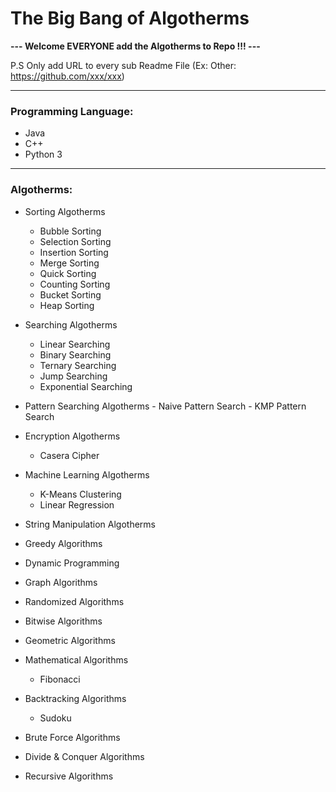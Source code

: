 # The Big Bang of Algotherms

**--- Welcome EVERYONE add the Algotherms to Repo !!!  ---**

P.S Only add URL to every sub Readme File (Ex: Other: https://github.com/xxx/xxx)

---

### Programming Language:

- Java
- C++
- Python 3

---

### Algotherms:

- Sorting Algotherms
    - Bubble Sorting
    - Selection Sorting
    - Insertion Sorting
    - Merge Sorting
    - Quick Sorting
    - Counting Sorting
    - Bucket Sorting
    - Heap Sorting
    
- Searching Algotherms
    - Linear Searching
    - Binary Searching
    - Ternary Searching
    - Jump Searching
    - Exponential Searching

- Pattern Searching Algotherms
        - Naive Pattern Search
        - KMP Pattern Search

- Encryption Algotherms
    - Casera Cipher

- Machine Learning Algotherms
    - K-Means Clustering
    - Linear Regression

- String Manipulation Algotherms

- Greedy Algorithms

- Dynamic Programming

- Graph Algorithms

- Randomized Algorithms

- Bitwise Algorithms

- Geometric Algorithms

- Mathematical Algorithms
    - Fibonacci

- Backtracking Algorithms
    - Sudoku

- Brute Force Algorithms

- Divide & Conquer Algorithms

- Recursive Algorithms



